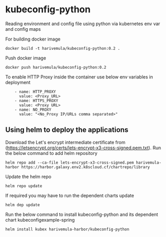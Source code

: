 # kubeconfig-python
Reading environment and config file using python via kubernetes env var and config maps

For building docker image
```
docker build -t harivemula/kubeconfig-python:0.2 .
```
Push docker image
```
docker push harivemula/kubeconfig-python:0.2
```
To enable HTTP Proxy inside the container use below env variables in deployment

        - name: HTTP_PROXY
          value: <Proxy_URL>
        - name: HTTPS_PROXY
          value: <Proxy URL>
        - name: NO_PROXY
          value: "<No_Proxy IP/URLs comma separated>"


## Using helm to deploy the applications
Download the Let's encrypt intermediate certificate from (https://letsencrypt.org/certs/lets-encrypt-x3-cross-signed.pem.txt).
Run the below command to add helm repository
```
helm repo add --ca-file lets-encrypt-x3-cross-signed.pem harivemula-harbor https://harbor.galaxy.env2.k8scloud.cf/chartrepo/library
```
Update the helm repo
```
helm repo update
```

If required you may have to run the dependent charts update
```
helm dep update
```

Run the below command to install kubeconfig-python and its dependent chart kubeconfigexample-spring
```
helm install kubex harivemula-harbor/kubeconfig-python
```
